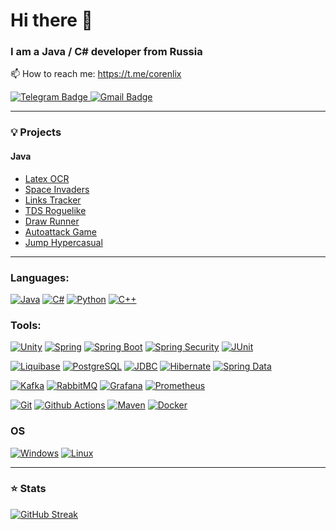 # Hi there 👋

### I am a Java / C# developer from Russia
📫 How to reach me: https://t.me/corenlix

<a href="https://t.me/corenlix">
    <img src="https://img.shields.io/badge/Telegram-blue?style=for-the-badge&logo=telegram&logoColor=white" alt="Telegram Badge"/>
  </a>

 <a href="mailto:corenlix@gmail.com">
    <img src="https://img.shields.io/badge/Gmail-blue?style=for-the-badge&logo=gmail&logoColor=white" alt="Gmail Badge"/>
  </a>
  
  --- 

### 💡 Projects
#### Java
- [Latex OCR](https://github.com/Corenlix/LatexOcrTelegram)
- [Space Invaders](https://github.com/Corenlix/SpaceInvaders)
- [Links Tracker](https://github.com/Corenlix/tinkoff-java-course)
- [TDS Roguelike](https://github.com/Corenlix/roguelike-tds-continue)
- [Draw Runner](https://github.com/Corenlix/TestHC)
- [Autoattack Game](https://github.com/Corenlix/Autoattack-game)
- [Jump Hypercasual](https://github.com/Corenlix/jump-hypercasual)
---
  
### Languages:
[![Java](https://img.shields.io/badge/java-black?style=for-the-badge&logo=openjdk)](https://github.com/corenlix)
[![C#](https://img.shields.io/badge/csharp-black?style=for-the-badge&logo=csharp)](https://github.com/corenlix)
[![Python](https://img.shields.io/badge/python-black?style=for-the-badge&logo=python)](https://github.com/corenlix)
[![C++](https://img.shields.io/badge/c++-black?style=for-the-badge&logo=cplusplus)](https://github.com/corenlix)

### Tools:
[![Unity](https://img.shields.io/badge/unity-black?style=for-the-badge&logo=unity)](https://github.com/corenlix)
[![Spring](https://img.shields.io/badge/spring-black?style=for-the-badge&logo=spring)](https://github.com/corenlix)
[![Spring Boot](https://img.shields.io/badge/boot-black?style=for-the-badge&logo=springboot)](https://github.com/corenlix)
[![Spring Security](https://img.shields.io/badge/security-black?style=for-the-badge&logo=springsecurity)](https://github.com/corenlix)
[![JUnit](https://img.shields.io/badge/junit-black?style=for-the-badge&logo=junit5)](https://github.com/corenlix)

[![Liquibase](https://img.shields.io/badge/liquibase-black?style=for-the-badge&logo=liquibase)](https://github.com/corenlix)
[![PostgreSQL](https://img.shields.io/badge/postgresql-black?style=for-the-badge&logo=postgresql)](https://github.com/corenlix)
[![JDBC](https://img.shields.io/badge/jdbc-black?style=for-the-badge&logo=jdbc)](https://github.com/corenlix)
[![Hibernate](https://img.shields.io/badge/hibernate-black?style=for-the-badge&logo=hibernate)](https://github.com/corenlix)
[![Spring Data](https://img.shields.io/badge/data-black?style=for-the-badge&logo=spring)](https://github.com/corenlix)

[![Kafka](https://img.shields.io/badge/kafka-black?style=for-the-badge&logo=apachekafka)](https://github.com/corenlix)
[![RabbitMQ](https://img.shields.io/badge/rabbitmq-black?style=for-the-badge&logo=rabbitmq)](https://github.com/corenlix)
[![Grafana](https://img.shields.io/badge/grafana-black?style=for-the-badge&logo=grafana)](https://github.com/corenlix)
[![Prometheus](https://img.shields.io/badge/prometheus-black?style=for-the-badge&logo=prometheus)](https://github.com/corenlix)

[![Git](https://img.shields.io/badge/git-black?style=for-the-badge&logo=git)](https://github.com/corenlix)
[![Github Actions](https://img.shields.io/badge/githubactions-black?style=for-the-badge&logo=githubactions)](https://github.com/corenlix)
[![Maven](https://img.shields.io/badge/maven-black?style=for-the-badge&logo=apachemaven)](https://github.com/corenlix)
[![Docker](https://img.shields.io/badge/docker-black?style=for-the-badge&logo=docker)](https://github.com/corenlix)

### OS
[![Windows](https://img.shields.io/badge/windows-black?style=for-the-badge&logo=windows)](https://github.com/corenlix)
[![Linux](https://img.shields.io/badge/linux-black?style=for-the-badge&logo=linux)](https://github.com/corenlix)

---

### ⭐ Stats
[![GitHub Streak](http://github-readme-streak-stats.herokuapp.com?user=Corenlix&theme=dark&background=000000)](https://git.io/streak-stats)
